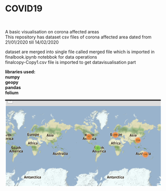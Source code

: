<h1>COVID19</h1><br>

A basic visualisation on corona affected areas
<br>
This repository has dataset  csv files of corona affected area dated from 21/01/2020 till 14/02/2020
<br>

dataset are merged into single file called merged file which is imported in finalbook.ipynb notebbok for data operations 
<br>
finalcopy-Copy1.csv file is imported to get datavisualisation part


<b>libraries used:<b><br>
numpy<br>
geopy<br>
pandas<br>
folium<br>
  
  ![Map](https://github.com/deepakkapse/corona_analysis/blob/master/covidpic/v1.png)
